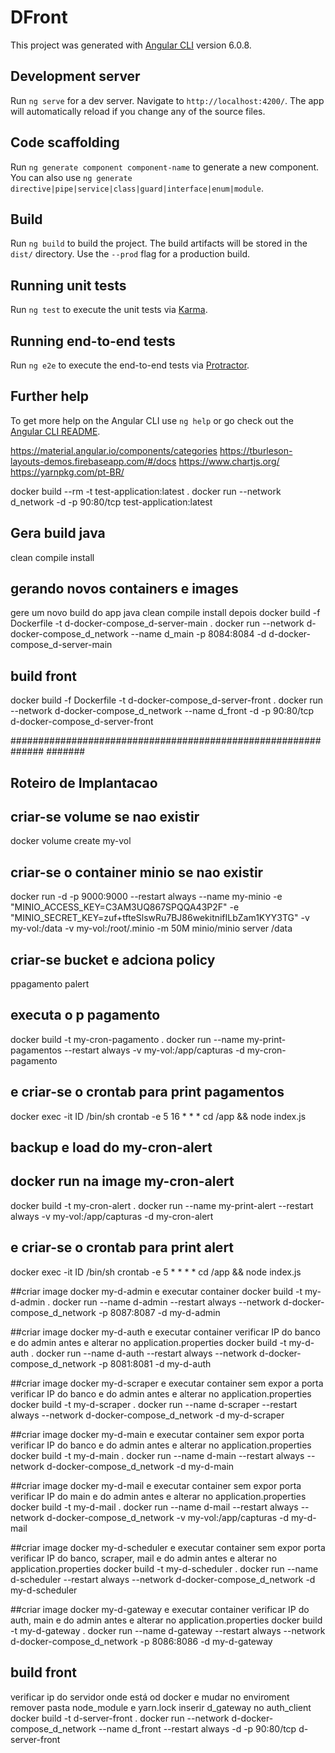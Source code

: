 # DFront

This project was generated with [Angular CLI](https://github.com/angular/angular-cli) version 6.0.8.

## Development server

Run `ng serve` for a dev server. Navigate to `http://localhost:4200/`. The app will automatically reload if you change any of the source files.

## Code scaffolding

Run `ng generate component component-name` to generate a new component. You can also use `ng generate directive|pipe|service|class|guard|interface|enum|module`.

## Build

Run `ng build` to build the project. The build artifacts will be stored in the `dist/` directory. Use the `--prod` flag for a production build.

## Running unit tests

Run `ng test` to execute the unit tests via [Karma](https://karma-runner.github.io).

## Running end-to-end tests

Run `ng e2e` to execute the end-to-end tests via [Protractor](http://www.protractortest.org/).

## Further help

To get more help on the Angular CLI use `ng help` or go check out the [Angular CLI README](https://github.com/angular/angular-cli/blob/master/README.md).

https://material.angular.io/components/categories
https://tburleson-layouts-demos.firebaseapp.com/#/docs
https://www.chartjs.org/
https://yarnpkg.com/pt-BR/

docker build --rm -t test-application:latest .
docker run --network d_network -d -p 90:80/tcp test-application:latest

## Gera build java
clean compile install

## gerando novos containers e images
gere um novo build do app java
clean compile install
depois
docker build -f Dockerfile -t d-docker-compose_d-server-main .
docker run --network d-docker-compose_d_network --name d_main -p 8084:8084 -d d-docker-compose_d-server-main

## build front
docker build -f Dockerfile -t d-docker-compose_d-server-front .
docker run --network d-docker-compose_d_network --name d_front -d -p 90:80/tcp d-docker-compose_d-server-front

##############################################################
#######
## Roteiro de Implantacao
## criar-se volume se nao existir
docker volume create my-vol

## criar-se o container minio se nao existir
docker run -d -p 9000:9000 --restart always --name my-minio -e "MINIO_ACCESS_KEY=C3AM3UQ867SPQQA43P2F" -e "MINIO_SECRET_KEY=zuf+tfteSlswRu7BJ86wekitnifILbZam1KYY3TG" -v my-vol:/data -v my-vol:/root/.minio -m 50M minio/minio server /data

## criar-se bucket e adciona policy
ppagamento
palert

## executa o p pagamento
docker build -t my-cron-pagamento .
docker run --name my-print-pagamentos --restart always -v my-vol:/app/capturas -d my-cron-pagamento

## e criar-se o crontab para print pagamentos
docker exec -it ID /bin/sh
crontab -e
5	16	*	*	*	cd /app && node index.js

## backup e load do my-cron-alert

## docker run na image my-cron-alert
docker build -t my-cron-alert .
docker run --name my-print-alert --restart always -v my-vol:/app/capturas -d my-cron-alert

## e criar-se o crontab para print alert
docker exec -it ID /bin/sh
crontab -e
5	*	*	*	*	cd /app && node index.js

##criar image docker my-d-admin e executar container
docker build -t my-d-admin .
docker run --name d-admin --restart always --network d-docker-compose_d_network -p 8087:8087 -d my-d-admin

##criar image docker my-d-auth e executar container
verificar IP do banco e do admin antes e alterar no application.properties
docker build -t my-d-auth .
docker run --name d-auth --restart always --network d-docker-compose_d_network -p 8081:8081 -d my-d-auth

##criar image docker my-d-scraper e executar container sem expor a porta
verificar IP do banco e do admin antes e alterar no application.properties
docker build -t my-d-scraper .
docker run --name d-scraper --restart always --network d-docker-compose_d_network -d my-d-scraper

##criar image docker my-d-main e executar container sem expor porta
verificar IP do banco e do admin antes e alterar no application.properties
docker build -t my-d-main .
docker run --name d-main --restart always --network d-docker-compose_d_network -d my-d-main

##criar image docker my-d-mail e executar container sem expor porta
verificar IP do main e do admin antes e alterar no application.properties
docker build -t my-d-mail .
docker run --name d-mail --restart always --network d-docker-compose_d_network -v my-vol:/app/capturas -d my-d-mail


##criar image docker my-d-scheduler e executar container sem expor porta
verificar IP do banco, scraper, mail e do admin antes e alterar no application.properties
docker build -t my-d-scheduler .
docker run --name d-scheduler --restart always --network d-docker-compose_d_network -d my-d-scheduler


##criar image docker my-d-gateway e executar container
verificar IP do auth, main e do admin antes e alterar no application.properties
docker build -t my-d-gateway .
docker run --name d-gateway --restart always --network d-docker-compose_d_network -p 8086:8086 -d my-d-gateway


## build front
verificar ip do servidor onde está od docker e mudar no enviroment
remover pasta node_module e yarn.lock
inserir d_gateway no auth_client
docker build -t d-server-front .
docker run --network d-docker-compose_d_network --name d_front --restart always -d -p 90:80/tcp d-server-front

